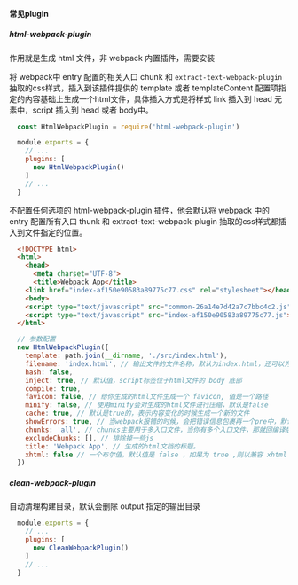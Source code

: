 #### 常见plugin

##### html-webpack-plugin
作用就是生成 html 文件，非 webpack 内置插件，需要安装  

将 webpack中 entry 配置的相关入口 chunk 和 `extract-text-webpack-plugin` 抽取的css样式，插入到该插件提供的 template 或者 templateContent 配置项指定的内容基础上生成一个html文件，具体插入方式是将样式 link 插入到 head 元素中，script 插入到 head 或者 body中。

```javascript
  const HtmlWebpackPlugin = require('html-webpack-plugin')

  module.exports = {
    // ...
    plugins: [
      new HtmlWebpackPlugin()
    ]
    // ...
  }
```

不配置任何选项的 html-webpack-plugin 插件，他会默认将 webpack 中的 entry 配置所有入口 thunk 和 extract-text-webpack-plugin 抽取的css样式都插入到文件指定的位置。

```html
  <!DOCTYPE html>
  <html>
    <head>
      <meta charset="UTF-8">
      <title>Webpack App</title>
    <link href="index-af150e90583a89775c77.css" rel="stylesheet"></head>
    <body>
    <script type="text/javascript" src="common-26a14e7d42a7c7bbc4c2.js"></script>
    <script type="text/javascript" src="index-af150e90583a89775c77.js"></script></body>
  </html>
```
```javascript
  // 参数配置
  new HtmlWebpackPlugin({
    template: path.join(__dirname, './src/index.html'),
    filename: 'index.html', // 输出文件的文件名称，默认为index.html，还可以为输出文件指定目录位置
    hash: false,
    inject: true, // 默认值，script标签位于html文件的 body 底部
    compile: true,
    favicon: false, // 给你生成的html文件生成一个 favicon, 值是一个路径
    minify: false, // 使用minify会对生成的html文件进行压缩，默认是false
    cache: true, // 默认是true的，表示内容变化的时候生成一个新的文件
    showErrors: true, // 当webpack报错的时候，会把错误信息包裹再一个pre中，默认是true
    chunks: 'all', // chunks主要用于多入口文件，当你有多个入口文件，那就回编译后生成多个打包后的文件，那么chunks 就能选择你要使用那些js文件
    excludeChunks: [], // 排除掉一些js
    title: 'Webpack App', // 生成的html文档的标题。
    xhtml: false // 一个布尔值，默认值是 false ，如果为 true ,则以兼容 xhtml 的模式引用文件
  })
```



##### clean-webpack-plugin
⾃动清理构建⽬录，默认会删除 output 指定的输出目录

```javascript
  module.exports = {
    // ...
    plugins: [
      new CleanWebpackPlugin()
    ]
    // ...
  }
```